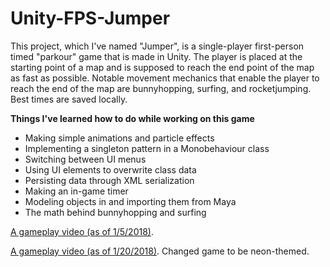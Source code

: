 # Unity-FPS-Jumper
This project, which I've named "Jumper", is a single-player first-person timed "parkour" game that is made in Unity. The player is placed at the starting point of a map and is supposed to reach the end point of the map as fast as possible. Notable movement mechanics that enable the player to reach the end of the map are bunnyhopping, surfing, and rocketjumping. Best times are saved locally.

**Things I've learned how to do while working on this game**
- Making simple animations and particle effects
- Implementing a singleton pattern in a Monobehaviour class
- Switching between UI menus
- Using UI elements to overwrite class data
- Persisting data through XML serialization
- Making an in-game timer
- Modeling objects in and importing them from Maya
- The math behind bunnyhopping and surfing

[A gameplay video (as of 1/5/2018)](https://www.youtube.com/watch?v=PNhT1gIw1J8).

[A gameplay video (as of 1/20/2018)](https://www.youtube.com/watch?v=xn2hIoO9lic). Changed game to be neon-themed.
